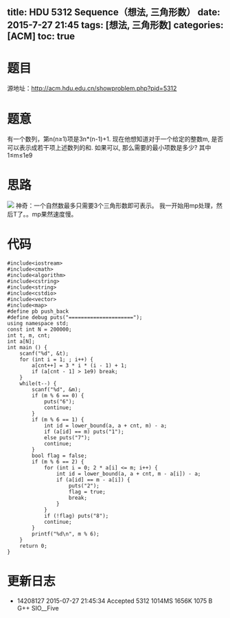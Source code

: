 title: HDU 5312 Sequence（想法, 三角形数）
date: 2015-7-27 21:45
tags: [想法, 三角形数]
categories: [ACM]
toc: true
---
# 题目	
源地址：http://acm.hdu.edu.cn/showproblem.php?pid=5312

# 题意
有一个数列，第n(n≥1)项是3n*(n-1)+1. 现在他想知道对于一个给定的整数m, 是否可以表示成若干项上述数列的和. 如果可以, 那么需要的最小项数是多少?
其中1≤m≤1e9

# 思路
![](http://siofive.qiniudn.com/hdu5312.png)
神奇：一个自然数最多只需要3个三角形数即可表示。
我一开始用mp处理，然后T了。。mp果然速度慢。
<!--more-->

# 代码
```
#include<iostream>
#include<cmath>
#include<algorithm>
#include<cstring>
#include<string>
#include<cstdio>
#include<vector>
#include<map>
#define pb push_back
#define debug puts("=====================");
using namespace std;
const int N = 200000;
int t, m, cnt;
int a[N];
int main () {
    scanf("%d", &t);
    for (int i = 1; ; i++) {
        a[cnt++] = 3 * i * (i - 1) + 1;
        if (a[cnt - 1] > 1e9) break;
    }
    while(t--) {
        scanf("%d", &m);
        if (m % 6 == 0) {
            puts("6");
            continue;
        }
        if (m % 6 == 1) {
            int id = lower_bound(a, a + cnt, m) - a;
            if (a[id] == m) puts("1");
            else puts("7");
            continue;
        }
        bool flag = false;
        if (m % 6 == 2) {
            for (int i = 0; 2 * a[i] <= m; i++) {
                int id = lower_bound(a, a + cnt, m - a[i]) - a;
                if (a[id] == m - a[i]) {
                    puts("2");
                    flag = true;
                    break;
                }
            }
            if (!flag) puts("8");
            continue;
        }
        printf("%d\n", m % 6);
    }
    return 0;
}
```

# 更新日志
- 14208127  2015-07-27 21:45:34 Accepted    5312    1014MS  1656K   1075 B  G++ SIO__Five
